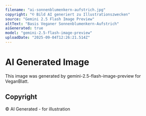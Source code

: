 ```yaml
---
filename: "ai-sonnenblumenkern-aufstrich.jpg"
copyright: "© Bild AI generiert zu Illustrationszwecken"
source: "Gemini 2.5 Flash Image Preview"
altText: "Basis Veganer Sonnenblumenkern-Aufstrich"
aiGenerated: true
model: "gemini-2.5-flash-image-preview"
uploadDate: "2025-09-04T12:26:21.514Z"
---
```


# AI Generated Image

This image was generated by gemini-2.5-flash-image-preview for VeganBlatt.

## Copyright
© AI Generated - for illustration
